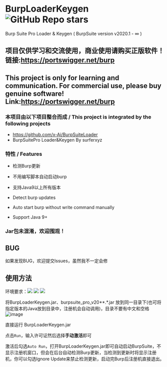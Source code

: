 # BurpLoaderKeygen <img alt="GitHub Repo stars" src="https://img.shields.io/github/stars/h3110w0r1d-y/BurpLoaderKeygen?style=social">
Burp Suite Pro Loader &amp; Keygen ( BurpSuite version v2020.1 - ∞ )

## **项目仅供学习和交流使用，商业使用请购买正版软件！链接:https://portswigger.net/burp**
## **This project is only for learning and communication. For commercial use, please buy genuine software! Link:https://portswigger.net/burp**
### 本项目由以下项目整合而成 / This project is integrated by the following projects 
- https://github.com/x-Ai/BurpSuiteLoader
- BurpSuitePro Loader&Keygen By surferxyz

### 特性 / Features
- 检测Burp更新
- 不用编写脚本自动启动burp
- 支持Java9以上所有版本

- Detect burp updates
- Auto start burp without write command manually
- Support Java 9+

### **Jar包未混淆，欢迎围观！**

## BUG

如果发现BUG，欢迎提交Issues，虽然我不一定会修

## 使用方法

环境要求：<img src="https://img.shields.io/static/v1?label=JAVA&message=v9%2B&color=blue"> <img src="https://img.shields.io/static/v1?label=BurpSuitePro&message=v2020.1%2b&color=blue"> <img src="https://img.shields.io/static/v1?label=System&message=Windows | Linux&color=blue">

将BurpLoaderKeygen.jar、burpsuite_pro_v20**.*.jar 放到同一目录下(也可将指定版本的Java放到目录中，注册机会自动调用)，目录不要有中文和空格
![image](https://user-images.githubusercontent.com/52311174/136488232-bae027a6-8f9a-45eb-9d6c-e0b150084170.png)

直接运行 BurpLoaderKeygen.jar

点击`Run`，输入许可证然后选择**手动激活**即可

激活后勾选`Auto Run`，打开BurpLoaderKeygen.jar即可自动启动BurpSuite，不显示注册机窗口，但会在后台自动检测Burp更新，当检测到更新时将显示注册机，你可以勾选Ignore Update来禁止检测更新，启动完Burp后注册机直接退出。

